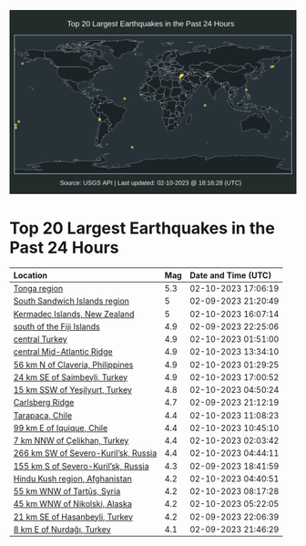 ![Map](./map.png)

# Top 20 Largest Earthquakes in the Past 24 Hours

| Location | Mag | Date and Time (UTC) |
|:---|:---|:---|
| [Tonga region](https://earthquake.usgs.gov/earthquakes/eventpage/us6000jn4u) | 5.3 | 02-10-2023 17:06:19 |
| [South Sandwich Islands region](https://earthquake.usgs.gov/earthquakes/eventpage/us6000jmvf) | 5 | 02-09-2023 21:20:49 |
| [Kermadec Islands, New Zealand](https://earthquake.usgs.gov/earthquakes/eventpage/us6000jn4j) | 5 | 02-10-2023 16:07:14 |
| [south of the Fiji Islands](https://earthquake.usgs.gov/earthquakes/eventpage/us6000jmws) | 4.9 | 02-09-2023 22:25:06 |
| [central Turkey](https://earthquake.usgs.gov/earthquakes/eventpage/us6000jmzj) | 4.9 | 02-10-2023 01:51:00 |
| [central Mid-Atlantic Ridge](https://earthquake.usgs.gov/earthquakes/eventpage/us6000jn33) | 4.9 | 02-10-2023 13:34:10 |
| [56 km N of Claveria, Philippines](https://earthquake.usgs.gov/earthquakes/eventpage/us6000jmzh) | 4.9 | 02-10-2023 01:29:25 |
| [24 km SE of Saimbeyli, Turkey](https://earthquake.usgs.gov/earthquakes/eventpage/us6000jn4r) | 4.9 | 02-10-2023 17:00:52 |
| [15 km SSW of Yeşilyurt, Turkey](https://earthquake.usgs.gov/earthquakes/eventpage/us6000jn0h) | 4.8 | 02-10-2023 04:50:24 |
| [Carlsberg Ridge](https://earthquake.usgs.gov/earthquakes/eventpage/us6000jmvc) | 4.7 | 02-09-2023 21:12:19 |
| [Tarapaca, Chile](https://earthquake.usgs.gov/earthquakes/eventpage/us6000jn2h) | 4.4 | 02-10-2023 11:08:23 |
| [99 km E of Iquique, Chile](https://earthquake.usgs.gov/earthquakes/eventpage/us6000jn2c) | 4.4 | 02-10-2023 10:45:10 |
| [7 km NNW of Çelikhan, Turkey](https://earthquake.usgs.gov/earthquakes/eventpage/us6000jmzl) | 4.4 | 02-10-2023 02:03:42 |
| [266 km SW of Severo-Kuril’sk, Russia](https://earthquake.usgs.gov/earthquakes/eventpage/us6000jn0j) | 4.4 | 02-10-2023 04:44:11 |
| [155 km S of Severo-Kuril’sk, Russia](https://earthquake.usgs.gov/earthquakes/eventpage/us6000jmty) | 4.3 | 02-09-2023 18:41:59 |
| [Hindu Kush region, Afghanistan](https://earthquake.usgs.gov/earthquakes/eventpage/us6000jn0g) | 4.2 | 02-10-2023 04:40:51 |
| [55 km WNW of Ţarţūs, Syria](https://earthquake.usgs.gov/earthquakes/eventpage/us6000jn19) | 4.2 | 02-10-2023 08:17:28 |
| [45 km WNW of Nikolski, Alaska](https://earthquake.usgs.gov/earthquakes/eventpage/us6000jn0n) | 4.2 | 02-10-2023 05:22:05 |
| [21 km SE of Hasanbeyli, Turkey](https://earthquake.usgs.gov/earthquakes/eventpage/us6000jmvs) | 4.2 | 02-09-2023 22:06:39 |
| [8 km E of Nurdağı, Turkey](https://earthquake.usgs.gov/earthquakes/eventpage/us6000jmvn) | 4.1 | 02-09-2023 21:46:29 |
